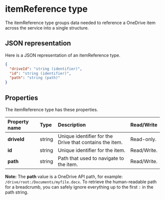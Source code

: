 # itemReference type

The itemReference type groups data needed to reference a OneDrive item across the service into a single structure.


## JSON representation

Here is a JSON representation of an itemReference type.

<!-- { "blockType": "resource", "@odata.type": "oneDrive.itemReference" } -->
```json
{
  "driveId": "string (identifier)",
  "id": "string (identifier)",
  "path": "string (path)"
}
```

## Properties

The itemReference type has these properties.

| Property name | Type   | Description                                             | Read/Write  |
|:--------------|:-------|:--------------------------------------------------------|:------------|
| **driveId**   | string | Unique identifier for the Drive that contains the item. | Read-only.  |
| **id**        | string | Unique identifier for the item.                         | Read/Write. |
| **path**      | string | Path that used to navigate to the item.                 | Read/Write. |

**Note:** The **path** value is a OneDrive API path, for example: `/drive/root:/Documents/myfile.docx`.
To retrieve the human-readable path for a breadcrumb, you can safely ignore
everything up to the first `:` in the path string.

<!-- {
  "type": "#page.annotation",
  "description": "ItemReference returns a pointer to another item.",
  "section": "documentation"
} -->
